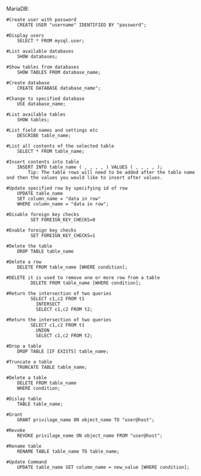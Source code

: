 
MariaDB:

	#Create user with password
		CREATE USER "username" IDENTIFIED BY "password";
	
	#Display users
		SELECT * FROM mysql.user;

	#List available databases
		SHOW databases;
		
	#Show tables from databases
		SHOW TABLES FROM database_name;

	#Create database
		CREATE DATABASE database_name";
  
	#Change to specified database
		USE database_name;
  
	#List available tables
		SHOW tables;

	#List field names and settings etc
		DESCRIBE table_name;

	#List all contents of the selected table
		SELECT * FROM table_name;

	#Insert contents into table
		INSERT INTO table_name ( , , , , ) VALUES ( , , , , );
			Tip: The table rows will need to be added after the table name and then the values you would like to insert after values.

	#Update specified row by specifying id of row
		UPDATE table_name
		SET column_name = "data in row"
		WHERE column_name = "data in row";
	
	#Disable foreign key checks
	         SET FOREIGN_KEY_CHECKS=0
        
	#Enable foreign key checks
	         SET FOREIGN_KEY_CHECKS=1
		 
	#Delete the table
		DROP TABLE table_name
	
	#Delete a row
		DELETE FROM table_name [WHERE condition];
		 
	#DELETE it is used to remove one or more row from a table
	         DELETE FROM table_name [WHERE condition];

	#Return the intersection of two queries
	         SELECT c1,c2 FROM t1
		       INTERSECT
		       SELECT c1,c2 FROM t2;
		 
	#Return the intersection of two queries
	         SELECT c1,c2 FROM t1
		       UNION
		       SELECT c1,c2 FROM t2;	 

	#Drop a table
		DROP TABLE [IF EXISTS] table_name;
		
	#Truncate a table
		TRUNCATE TABLE table_name;
		
	#Delete a table
		DELETE FROM table_name
		WHERE condition;
		
	#Dislay table
		TABLE table_name;
		
	#Grant
		GRANT privilage_name ON object_name TO "user@host";
		
	#Revoke
		REVOKE privilage_name ON object_name FROM "user@host";
		
	#Rename table
		RENAME TABLE table_name TO table_name;	

	#Update Command
		UPDATE table_name SET column_name = new_value [WHERE condition];	


